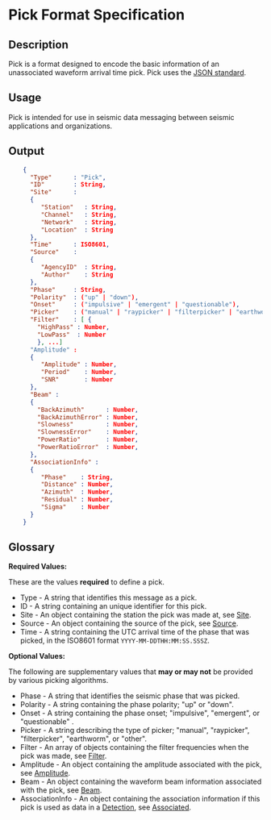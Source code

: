 # Pick Format Specification

## Description

Pick is a format designed to encode the basic information of an unassociated
waveform arrival time pick.  Pick uses the
[JSON standard](http://www.json.org).

## Usage
Pick is intended for use in seismic data messaging between seismic
applications and organizations.

## Output
```json
    {
      "Type"      : "Pick",
      "ID"        : String,
      "Site"      :
      {
         "Station"   : String,
         "Channel"   : String,
         "Network"   : String,
         "Location"  : String
      },
      "Time"      : ISO8601,
      "Source"    :
      {
         "AgencyID"  : String,
         "Author"    : String
      },
      "Phase"     : String,
      "Polarity"  : ("up" | "down"),
      "Onset"     : ("impulsive" | "emergent" | "questionable"),
      "Picker"    : ("manual" | "raypicker" | "filterpicker" | "earthworm" | "other"),
      "Filter"    : [ {
        "HighPass" : Number,
        "LowPass"  : Number
        }, ...]
      "Amplitude" :
      {
         "Amplitude" : Number,
         "Period"    : Number,
         "SNR"       : Number
      },
      "Beam" :
      {    
        "BackAzimuth"      : Number,
        "BackAzimuthError" : Number,
        "Slowness"         : Number,
        "SlownessError"    : Number,
        "PowerRatio"       : Number,
        "PowerRatioError"  : Number,      
      },
      "AssociationInfo" :
      {
         "Phase"    : String,
         "Distance" : Number,
         "Azimuth"  : Number,
         "Residual" : Number,
         "Sigma"    : Number
      }
    }
```

## Glossary
**Required Values:**

These are the values **required** to define a pick.
* Type - A string that identifies this message as a pick.
* ID - A string containing an unique identifier for this pick.
* Site - An object containing the station the pick was made at, see
[Site](Site.md).
* Source - An object containing the source of the pick, see
[Source](Source.md).
* Time - A string containing the UTC arrival time of the phase that was picked,
in the ISO8601 format `YYYY-MM-DDTHH:MM:SS.SSSZ`.

**Optional Values:**

The following are supplementary values that **may or may not** be provided by
various picking algorithms.
* Phase - A string that identifies the seismic phase that was picked.
* Polarity - A string containing the phase polarity; "up" or "down".
* Onset - A string containing the phase onset; "impulsive", "emergent", or
"questionable" .
* Picker - A string describing the type of picker; "manual", "raypicker",
"filterpicker", "earthworm", or "other".
* Filter - An array of objects containing the filter frequencies when the pick
was made, see
[Filter](Filter.md).
* Amplitude - An object containing the amplitude associated with the pick, see
[Amplitude](Amplitude.md).
* Beam - An object containing the waveform beam information associated with the
pick, see [Beam](Beam.md).
* AssociationInfo - An object containing the association information if this
pick is used as data in a [Detection](Detection.md), see
[Associated](Associated.md).

